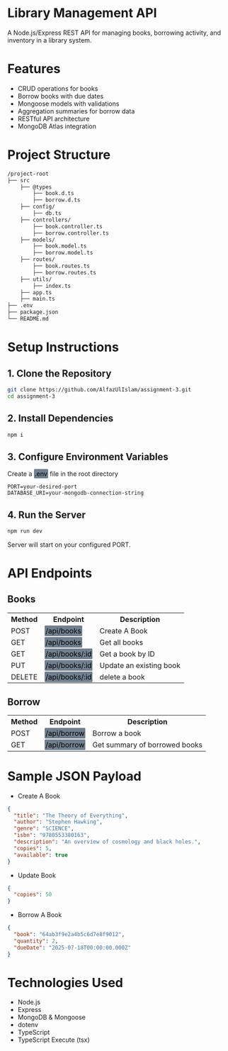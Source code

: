 # Library Management API
A Node.js/Express REST API for managing books, borrowing activity, and inventory in a library system.

# Features
- CRUD operations for books
- Borrow books with due dates
- Mongoose models with validations
- Aggregation summaries for borrow data
- RESTful API architecture
- MongoDB Atlas integration

# Project Structure
```bash
/project-root
├── src
    ├── @types
        ├── book.d.ts
        ├── borrow.d.ts
    ├── config/
        ├── db.ts
    ├── controllers/
        ├── book.controller.ts
        ├── borrow.controller.ts
    ├── models/
        ├── book.model.ts
        ├── borrow.model.ts
    ├── routes/
        ├── book.routes.ts
        ├── borrow.routes.ts
    ├── utils/
        ├── index.ts
    ├── app.ts
    ├── main.ts
├── .env
├── package.json
└── README.md
```

# Setup Instructions
## 1. Clone the Repository
```bash
git clone https://github.com/AlfazUlIslam/assignment-3.git
cd assignment-3
```
## 2. Install Dependencies
```bash
npm i
```
## 3. Configure Environment Variables
Create a <mark style="background:slategrey; padding:2px; border-radius:2px;">.env</mark> file in the root directory
```env
PORT=your-desired-port
DATABASE_URI=your-mongodb-connection-string
```
## 4. Run the Server
```bash
npm run dev
```
Server will start on your configured PORT.

# API Endpoints
## Books
<table>
    <tr>
        <th>Method</th>
        <th>Endpoint</th>
        <th>Description</th>
    </tr>
    <tr>
        <td>POST</td>
        <td><mark style="background:slategrey; padding:2px; border-radius:2px;">/api/books</mark></td>
        <td>Create A Book</td>
    <tr/>
    <tr>
        <td>GET</td>
        <td><mark style="background:slategrey; padding:2px; border-radius:2px;">/api/books</mark></td>
        <td>Get all books</td>
    <tr/>
    <tr>
        <td>GET</td>
        <td><mark style="background:slategrey; padding:2px; border-radius:2px;">/api/books/:id</mark></td>
        <td>Get a book by ID</td>
    <tr/>
    <tr>
        <td>PUT</td>
        <td><mark style="background:slategrey; padding:2px; border-radius:2px;">/api/books/:id</mark></td>
        <td>Update an existing book</td>
    <tr/>
    <tr>
        <td>DELETE</td>
        <td><mark style="background:slategrey; padding:2px; border-radius:2px;">/api/books/:id</mark></td>
        <td>delete a book</td>
    <tr/>
</table>

## Borrow
<table>
    <tr>
        <th>Method</th>
        <th>Endpoint</th>
        <th>Description</th>
    </tr>
    <tr>
        <td>POST</td>
        <td><mark style="background:slategrey; padding:2px; border-radius:2px;">/api/borrow</mark></td>
        <td>Borrow a book</td>
    <tr/>
    <tr>
        <td>GET</td>
        <td><mark style="background:slategrey; padding:2px; border-radius:2px;">/api/borrow</mark></td>
        <td>Get summary of borrowed books</td>
    <tr/>
</table>

# Sample JSON Payload
- Create A Book
```json
{
  "title": "The Theory of Everything",
  "author": "Stephen Hawking",
  "genre": "SCIENCE",
  "isbn": "9780553380163",
  "description": "An overview of cosmology and black holes.",
  "copies": 5,
  "available": true
}
```
- Update Book
```json
{
  "copies": 50
}
```
- Borrow A Book
```json
{
  "book": "64ab3f9e2a4b5c6d7e8f9012",
  "quantity": 2,
  "dueDate": "2025-07-18T00:00:00.000Z"
}
```
# Technologies Used
- Node.js
- Express
- MongoDB & Mongoose
- dotenv
- TypeScript
- TypeScript Execute (tsx)